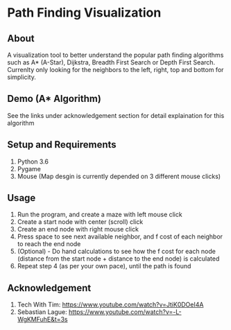 # Path Finding Visualization
## About ##
A visualization tool to better understand the popular path finding algorithms such as A* (A-Star), Dijkstra, Breadth First Search or Depth First Search. Currenlty only looking for the neighbors to the left, right, top and bottom for simplicity. 

## Demo (A* Algorithm) ##
See the links under acknowledgement section for detail explaination for this algorithm


## Setup and Requirements ##
1. Python 3.6
2. Pygame
3. Mouse (Map desgin is currently depended on 3 different mouse clicks)

## Usage ##
1. Run the program, and create a maze with left mouse click
2. Create a start node with center (scroll) click
3. Create an end node with right mouse click
4. Press space to see next available neighbor, and f cost of each neighbor to reach the end node
5. (Optional) - Do hand calculations to see how the f cost for each node (distance from the start node + distance to the end node) is calculated
6. Repeat step 4 (as per your own pace), until the path is found

## Acknowledgement ## 
1. Tech With Tim: https://www.youtube.com/watch?v=JtiK0DOeI4A 
2. Sebastian Lague: https://www.youtube.com/watch?v=-L-WgKMFuhE&t=3s 
